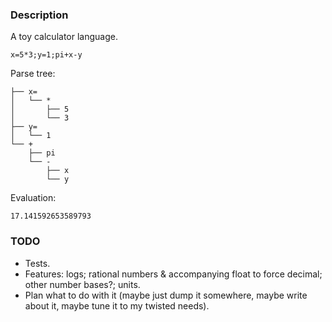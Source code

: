 ### Description
A toy calculator language.

```
x=5*3;y=1;pi+x-y
```

Parse tree:

```
├── x=
│   └── *
│       ├── 5
│       └── 3
├── y=
│   └── 1
└── +
    ├── pi
    └── -
        ├── x
        └── y
```

Evaluation:

```
17.141592653589793
```

### TODO
* Tests.
* Features: logs; rational numbers & accompanying float to force decimal; other number bases?; units.
* Plan what to do with it (maybe just dump it somewhere, maybe write about it, maybe tune it to my twisted needs).
